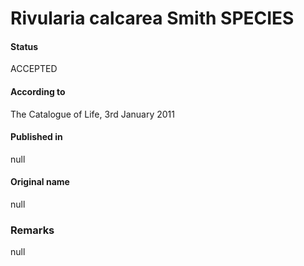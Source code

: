 Rivularia calcarea Smith SPECIES
=======

#### Status
ACCEPTED

#### According to
The Catalogue of Life, 3rd January 2011

#### Published in
null

#### Original name
null

### Remarks
null